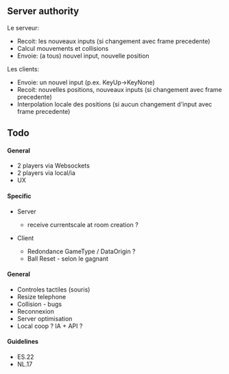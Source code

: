## Server authority
Le serveur:
- Recoit: les nouveaux inputs (si changement avec frame precedente)
- Calcul mouvements et collisions
- Envoie: (a tous) nouvel input, nouvelle position
  
Les clients:
- Envoie: un nouvel input (p.ex. KeyUp->KeyNone)
- Recoit: nouvelles positions, nouveaux inputs (si changement avec frame precedente)
- Interpolation locale des positions (si aucun changement d'input avec frame precedente)

## Todo
#### General
* 2 players via Websockets
* 2 players via local/ia
* UX 

#### Specific
- Server
	- receive currentscale at room creation ?

- Client
  - Redondance GameType / DataOrigin ?
  - Ball Reset - selon le gagnant

#### General
- Controles tactiles (souris)
- Resize telephone
- Collision - bugs
- Reconnexion
- Server optimisation
- Local coop ? IA + API ?

#### Guidelines
- ES.22
- NL.17

